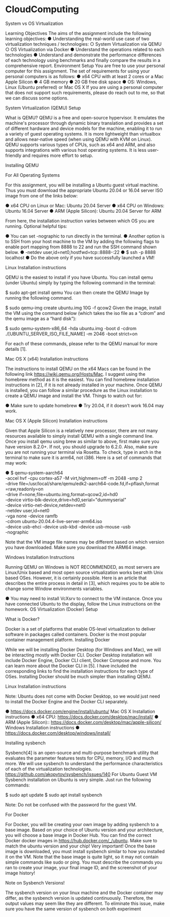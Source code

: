 # CloudComputing
System vs OS Virtualization

Learning Objectives
The aims of the assignment include the following learning objectives:
● Understanding the real-world use case of two virtualization techniques / technologies:
○ System Virtualization via QEMU
○ OS Virtualization via Docker
● Understand the operations related to each technologies
● Understand and demonstrate the performance differences of each technology using
benchmarks and finally compare the results in a comprehensive report.
Environment Setup
You are free to use your personal computer for this assignment. The set of requirements for
using your personal computers is as follows:
● x64 CPU with at least 2 cores or a Mac Apple Silicon
● 4 GB memory
● 20 GB free disk space
● OS: Windows, Linux (Ubuntu preferred) or Mac OS X
If you are using a personal computer that does not support such requirements, please do reach
out to me, so that we can discuss some options.

System Virtualization (QEMU) Setup

What is QEMU?
QEMU is a free and open-source hypervisor. It emulates the machine's processor through
dynamic binary translation and provides a set of different hardware and device models for the
machine, enabling it to run a variety of guest operating systems. It is more lightweight than
virtualbox and allows near-native speed (when using QEMU with KVM on Linux). QEMU
supports various types of CPUs, such as x64 and ARM, and also supports integrations with
various host operating systems. It is less user-friendly and requires more effort to setup.

Installing QEMU

For All Operating Systems

For this assignment, you will be installing a Ubuntu guest virtual machine. Thus you must
download the appropriate Ubuntu 20.04 or 16.04 server ISO image from one of the links below:

● x64 CPU on Linux or Mac: Ubuntu 20.04 Server
● x64 CPU on Windows: Ubuntu 16.04 Server
● ARM (Apple Silicon): Ubuntu 20.04 Server for ARM

From here, the installation instruction varies between which OS you are running.
Optional helpful tips:

● You can set -nographic to run directly in the terminal.
● Another option is to SSH from your host machine to the VM by adding the following flags
to enable port mapping from 8888 to 22 and run the SSH command shown below.
● -netdev user,id=net0,hostfwd=tcp::8888-:22
● $ ssh -p 8888 localhost
● Do the above only if you have successfully launched a VM!

Linux Installation instructions

QEMU is the easiest to install if you have Ubuntu. You can install qemu (under Ubuntu) simply
by typing the following command in the terminal:

$ sudo apt-get install qemu
You can then create the QEMU Image by running the following command.

$ sudo qemu-img create ubuntu.img 10G -f qcow2
Given the image, install the VM using the command below (which takes the iso file as a “cdrom”
and the qemu image as a “hard disk”):

$ sudo qemu-system-x86_64 -hda ubuntu.img -boot d -cdrom ./[UBUNTU_SERVER_ISO_FILE_NAME] -m 2046 -boot strict=on

For each of these commands, please refer to the QEMU manual for more details [1].

Mac OS X (x64) Installation instructions

The instructions to install QEMU on the x64 Macs can be found in the following link
https://wiki.qemu.org/Hosts/Mac. I suggest using the homebrew method as it is the easiest. You
can find homebrew installation instructions in [2], if it is not already installed in your machine.
Once QEMU is installed, you can follow a similar procedure as the Linux installation to create a
QEMU image and install the VM. Things to watch out for:

● Make sure to update homebrew
● Try 20.04, if it doesn’t work 16.04 may work.

Mac OS X (Apple Silicon) Installation instructions

Given that Apple Silicon is a relatively new processor, there are not many resources available to
simply install QEMU with a single command line. Once you install qemu using brew as similar to
above, first make sure you have version 8.2.0+. If not, you should upgrade to 6.2.0.
Also, make sure you are not running your terminal via Rosetta. To check, type in arch in the
terminal to make sure it is arm64, not i386.
Here is a set of commands that may work:

● $ qemu-system-aarch64 \
-accel hvf -cpu cortex-a57 -M virt,highmem=off -m 2048
-smp 2 \
-drive
file=/usr/local/share/qemu/edk2-aarch64-code.fd,if=pflash,format
=raw,readonly=on \
-drive if=none,file=ubuntu.img,format=qcow2,id=hd0 \
-device virtio-blk-device,drive=hd0,serial="dummyserial" \
-device virtio-net-device,netdev=net0 \
-netdev user,id=net0 \
-vga none -device ramfb \
-cdrom ubuntu-20.04.4-live-server-arm64.iso \
-device usb-ehci -device usb-kbd -device usb-mouse -usb \
-nographic

Note that the VM image file names may be different based on which version you have
downloaded. Make sure you download the ARM64 image.

Windows Installation Instructions

Running QEMU on Windows is NOT RECOMMENDED, as most servers are Linux/Unix based
and most open source virtualization works best with Unix based OSes. However, it is certainly
possible. Here is an article that describes the entire process in detail in [3], which requires you
to be able to change some Window environments variables.

● You may need to install VcXsrv to connect to the VM instance. Once you have
connected Ubuntu to the display, follow the Linux instructions on the homework.
OS Virtualization (Docker) Setup


What is Docker?

Docker is a set of platforms that enable OS-level virtualization to deliver software in packages
called containers. Docker is the most popular container management platform.
Installing Docker

While we will be installing Docker Desktop (for Windows and Mac), we will be interacting mostly
with Docker CLI. Docker Desktop installation will include Docker Engine, Docker CLI client,
Docker Compose and more. You can learn more about the Docker CLI in [5]. I have included the
corresponding links to find the installation instructions for each type of OSes. Installing Docker
should be much simpler than installing QEMU.

Linux Installation instructions

Note: Ubuntu does not come with Docker Desktop, so we would just need to install the Docker
Engine and the Docker CLI separately.

● https://docs.docker.com/engine/install/ubuntu/
Mac OS X Installation instructions
● x64 CPU: https://docs.docker.com/desktop/mac/install/
● ARM (Apple Silicon):: https://docs.docker.com/desktop/mac/apple-silicon/
Windows Installation instructions
● https://docs.docker.com/desktop/windows/install/

Installing sysbench

Sysbench[4] is an open-source and multi-purpose benchmark utility that evaluates the
parameter features tests for CPU, memory, I/O and much more. We will use sysbench to
understand the performance characteristics of each of the virtualization technologies.
https://github.com/akopytov/sysbench/issues/140
For Ubuntu Guest VM
Sysbench installation on Ubuntu is very simple. Just run the following commands:

$ sudo apt update
$ sudo apt install sysbench

Note: Do not be confused with the password for the guest VM.

For Docker

For Docker, you will be creating your own image by adding sysbench to a base image.
Based on your choice of Ubuntu version and your architecture, you will choose a base image in
Docker Hub. You can find the correct Docker docker images in https://hub.docker.com/_/ubuntu.
Make sure to match the ubuntu version and your chip! Very important!
Once the base image is downloaded, you must install sysbench similar to how you installed it on
the VM. Note that the base image is quite light, so it may not contain simple commands like
sudo or ping.
You must describe the commands you ran to create your image, your final image ID, and
the screenshot of your image history!

Note on Sysbench Versions!

The sysbench version on your linux machine and the Docker container may differ, as the
sysbench version is updated continuously. Therefore, the output values may seem like they are
different. To eliminate this issue, make sure you have the same version of sysbench on both
experiment